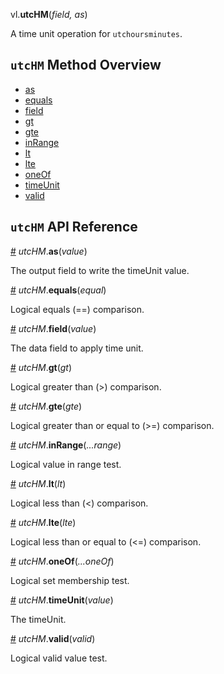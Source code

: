 vl.<b>utcHM</b>(<em>field, as</em>)

A time unit operation for <code>utchoursminutes</code>.

## <code>utcHM</code> Method Overview

* <a href="#as">as</a>
* <a href="#equals">equals</a>
* <a href="#field">field</a>
* <a href="#gt">gt</a>
* <a href="#gte">gte</a>
* <a href="#inRange">inRange</a>
* <a href="#lt">lt</a>
* <a href="#lte">lte</a>
* <a href="#oneOf">oneOf</a>
* <a href="#timeUnit">timeUnit</a>
* <a href="#valid">valid</a>

## <code>utcHM</code> API Reference

<a id="as" href="#as">#</a>
<em>utcHM</em>.<b>as</b>(<em>value</em>)

The output field to write the timeUnit value.

<a id="equals" href="#equals">#</a>
<em>utcHM</em>.<b>equals</b>(<em>equal</em>)

Logical equals (==) comparison.

<a id="field" href="#field">#</a>
<em>utcHM</em>.<b>field</b>(<em>value</em>)

The data field to apply time unit.

<a id="gt" href="#gt">#</a>
<em>utcHM</em>.<b>gt</b>(<em>gt</em>)

Logical greater than (>) comparison.

<a id="gte" href="#gte">#</a>
<em>utcHM</em>.<b>gte</b>(<em>gte</em>)

Logical greater than or equal to (>=) comparison.

<a id="inRange" href="#inRange">#</a>
<em>utcHM</em>.<b>inRange</b>(<em>...range</em>)

Logical value in range test.

<a id="lt" href="#lt">#</a>
<em>utcHM</em>.<b>lt</b>(<em>lt</em>)

Logical less than (<) comparison.

<a id="lte" href="#lte">#</a>
<em>utcHM</em>.<b>lte</b>(<em>lte</em>)

Logical less than or equal to (<=) comparison.

<a id="oneOf" href="#oneOf">#</a>
<em>utcHM</em>.<b>oneOf</b>(<em>...oneOf</em>)

Logical set membership test.

<a id="timeUnit" href="#timeUnit">#</a>
<em>utcHM</em>.<b>timeUnit</b>(<em>value</em>)

The timeUnit.

<a id="valid" href="#valid">#</a>
<em>utcHM</em>.<b>valid</b>(<em>valid</em>)

Logical valid value test.

